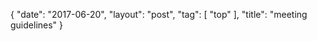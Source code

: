 {
   "date": "2017-06-20",
   "layout": "post",
   "tag": [
      "top"
   ],
   "title": "meeting guidelines"
}

